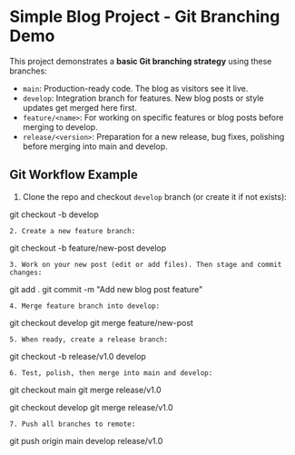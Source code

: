 # Simple Blog Project - Git Branching Demo

This project demonstrates a **basic Git branching strategy** using these branches:

- `main`: Production-ready code. The blog as visitors see it live.
- `develop`: Integration branch for features. New blog posts or style updates get merged here first.
- `feature/<name>`: For working on specific features or blog posts before merging to develop.
- `release/<version>`: Preparation for a new release, bug fixes, polishing before merging into main and develop.


## Git Workflow Example

1. Clone the repo and checkout `develop` branch (or create it if not exists):

git checkout -b develop
```
2. Create a new feature branch:
```
git checkout -b feature/new-post develop
```
3. Work on your new post (edit or add files). Then stage and commit changes:
```
git add .
git commit -m "Add new blog post feature"
```
4. Merge feature branch into develop:
```
git checkout develop
git merge feature/new-post
```
5. When ready, create a release branch:
```
git checkout -b release/v1.0 develop
```
6. Test, polish, then merge into main and develop:
```
git checkout main
git merge release/v1.0

git checkout develop
git merge release/v1.0
```
7. Push all branches to remote:
```
git push origin main develop release/v1.0
```